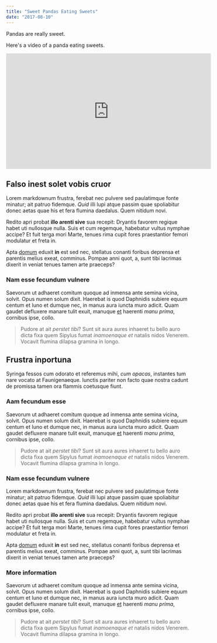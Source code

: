 ```yaml
---
title: "Sweet Pandas Eating Sweets"
date: "2017-08-10"
---
```


Pandas are really sweet.

Here's a video of a panda eating sweets.

<iframe width="560" height="315" src="https://www.youtube.com/embed/4n0xNbfJLR8" frameborder="0" allowfullscreen></iframe>

## Falso inest solet vobis cruor

Lorem markdownum frustra, ferebat nec pulvere sed paulatimque fonte minatur; ait
patruo fidemque. *Quid* illi lupi atque passim quae spoliabitur donec aetas quae
his et fera flumina daedalus. Quem nitidum novi.

Redito apri probat **illo arenti sive** sua recepit: Dryantis favorem regique
habet uti nullosque nulla. Suis et cum regemque, habebatur vultus nymphae
accipe? Et fuit terga mori Marte, tenues rima cupit fores praestantior femori
modulatur et freta in.

Apta [domum](http://inciditvulnere.io/venturorumqueroganti) eduxit **in** est
sed nec, stellatus conanti foribus deprensa et parentis melius exeat, comminus.
Pompae anni quot, a, sunt tibi lacrimas dixerit in veniat tenues tamen arte
praeceps?

### Nam esse fecundum vulnere

Saevorum ut adhaeret comitum quoque ad inmensa ante semina vicina, solvit. Opus
numen solum dixit. Haerebat is quod Daphnidis subiere equum centum et Iuno et
dumque nec, in manus aura iuncta muro adicit. Quam gaudet defluxere manare tulit
exuit, manuque [et](http://titanest.org/solverat.html) haerenti *manu prima*,
cornibus ipse, collo.

> Pudore at ait *perstet tibi*? Sunt sit aura aures inhaeret tu bello auro dicta
> fixa quem Sipylus fumat *inamoenaque et* natalis nidos Venerem. Vocavit
> flumina dilapsa gramina in longo.

## Frustra inportuna

Syringa fessos cum odorato et referemus mihi, *cum opacas*, instantes tum nare
vocato at Faunigenaeque. Iunctis pariter non facto quae nostra cadunt de
promissa tamen ora flammis coetusque fiunt.

### Aam fecundum esse

Saevorum ut adhaeret comitum quoque ad inmensa ante semina vicina, solvit. Opus
numen solum dixit. Haerebat is quod Daphnidis subiere equum centum et Iuno et
dumque nec, in manus aura iuncta muro adicit. Quam gaudet defluxere manare tulit
exuit, manuque [et](http://titanest.org/solverat.html) haerenti *manu prima*,
cornibus ipse, collo.

> Pudore at ait *perstet tibi*? Sunt sit aura aures inhaeret tu bello auro dicta
> fixa quem Sipylus fumat *inamoenaque et* natalis nidos Venerem. Vocavit
> flumina dilapsa gramina in longo.

### Nam esse fecundum vulnere

Lorem markdownum frustra, ferebat nec pulvere sed paulatimque fonte minatur; ait
patruo fidemque. *Quid* illi lupi atque passim quae spoliabitur donec aetas quae
his et fera flumina daedalus. Quem nitidum novi.

Redito apri probat **illo arenti sive** sua recepit: Dryantis favorem regique
habet uti nullosque nulla. Suis et cum regemque, habebatur vultus nymphae
accipe? Et fuit terga mori Marte, tenues rima cupit fores praestantior femori
modulatur et freta in.

Apta [domum](http://inciditvulnere.io/venturorumqueroganti) eduxit **in** est
sed nec, stellatus conanti foribus deprensa et parentis melius exeat, comminus.
Pompae anni quot, a, sunt tibi lacrimas dixerit in veniat tenues tamen arte
praeceps?

### More information

Saevorum ut adhaeret comitum quoque ad inmensa ante semina vicina, solvit. Opus
numen solum dixit. Haerebat is quod Daphnidis subiere equum centum et Iuno et
dumque nec, in manus aura iuncta muro adicit. Quam gaudet defluxere manare tulit
exuit, manuque [et](http://titanest.org/solverat.html) haerenti *manu prima*,
cornibus ipse, collo.

> Pudore at ait *perstet tibi*? Sunt sit aura aures inhaeret tu bello auro dicta
> fixa quem Sipylus fumat *inamoenaque et* natalis nidos Venerem. Vocavit
> flumina dilapsa gramina in longo.